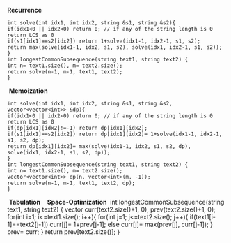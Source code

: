 **Recurrence**
​
```
int solve(int idx1, int idx2, string &s1, string &s2){
if(idx1<0 || idx2<0) return 0; // if any of the string length is 0 return LCS as 0
if(s1[idx1]==s2[idx2]) return 1+solve(idx1-1, idx2-1, s1, s2);
return max(solve(idx1-1, idx2, s1, s2), solve(idx1, idx2-1, s1, s2));
}
int longestCommonSubsequence(string text1, string text2) {
int n= text1.size(), m= text2.size();
return solve(n-1, m-1, text1, text2);
}
```
​
**Memoization**
​
```
int solve(int idx1, int idx2, string &s1, string &s2, vector<vector<int>> &dp){
if(idx1<0 || idx2<0) return 0; // if any of the string length is 0 return LCS as 0
if(dp[idx1][idx2]!=-1) return dp[idx1][idx2];
if(s1[idx1]==s2[idx2]) return dp[idx1][idx2]= 1+solve(idx1-1, idx2-1, s1, s2, dp);
return dp[idx1][idx2]= max(solve(idx1-1, idx2, s1, s2, dp), solve(idx1, idx2-1, s1, s2, dp));
}
int longestCommonSubsequence(string text1, string text2) {
int n= text1.size(), m= text2.size();
vector<vector<int>> dp(n, vector<int>(m, -1));
return solve(n-1, m-1, text1, text2, dp);
}
```
​
**Tabulation**
​
​
​
**Space-Optimization**
​
​
int longestCommonSubsequence(string text1, string text2) {
vector<int> curr(text2.size()+1, 0), prev(text2.size()+1, 0);
​
for(int i=1; i<=text1.size(); i++){
for(int j=1; j<=text2.size(); j++){
if(text1[i-1]==text2[j-1]) curr[j]= 1+prev[j-1];
else curr[j]= max(prev[j], curr[j-1]);
}
prev= curr;
}
return prev[text2.size()];
}